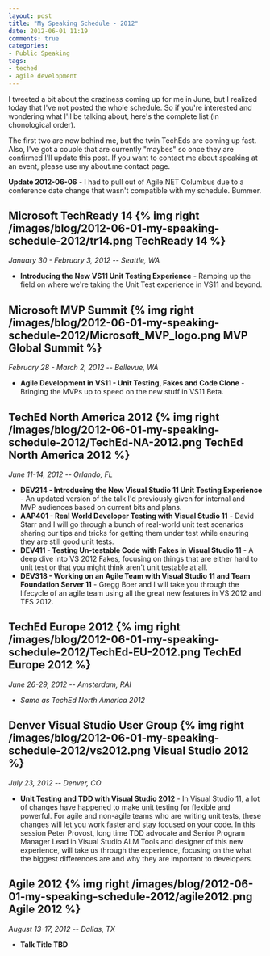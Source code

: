 ```yaml
---
layout: post
title: "My Speaking Schedule - 2012"
date: 2012-06-01 11:19
comments: true
categories: 
- Public Speaking
tags:
- teched
- agile development
---
```


I tweeted a bit about the craziness coming up for me in June, but I realized
today that I've not posted the whole schedule. So if you're interested and
wondering what I'll be talking about, here's the complete list (in chonological
order).

The first two are now behind me, but the twin TechEds are coming up fast. Also,
I've got a couple that are currently "maybes" so once they are confirmed I'll
update this post. If you want to contact me about speaking at an event, please
use my about.me contact page.

<!-- more -->

**Update 2012-06-06** - I had to pull out of Agile.NET Columbus due to a
conference date change that wasn't compatible with my schedule. Bummer.

## Microsoft TechReady 14 {% img right /images/blog/2012-06-01-my-speaking-schedule-2012/tr14.png TechReady 14 %}
*January 30 - February 3, 2012 -- Seattle, WA*

* **Introducing the New VS11 Unit Testing Experience** - Ramping up the field
  on where we're taking the Unit Test experience in VS11 and beyond.

## Microsoft MVP Summit {% img right /images/blog/2012-06-01-my-speaking-schedule-2012/Microsoft_MVP_logo.png MVP Global Summit %}
*February 28 - March 2, 2012 -- Bellevue, WA*

* **Agile Development in VS11 - Unit Testing, Fakes and Code Clone** - Bringing
   the MVPs up to speed on the new stuff in VS11 Beta.

## TechEd North America 2012 {% img right /images/blog/2012-06-01-my-speaking-schedule-2012/TechEd-NA-2012.png TechEd North America 2012 %}
*June 11-14, 2012 -- Orlando, FL*

* **DEV214 - Introducing the New Visual Studio 11 Unit Testing Experience** -
  An updated version of the talk I'd previously given for internal and MVP
  audiences based on current bits and plans.
* **AAP401 - Real World Developer Testing with Visual Studio 11** - David Starr
  and I will go through a bunch of real-world unit test scenarios
  sharing our tips and tricks for getting them under test while ensuring they
  are still good unit tests.
* **DEV411 - Testing Un-testable Code with Fakes in Visual Studio 11** - A deep
  dive into VS 2012 Fakes, focusing on things that are either hard to unit test
  or that you might think aren't unit testable at all.
* **DEV318 - Working on an Agile Team with Visual Studio 11 and Team Foundation
  Server 11** - Gregg Boer and I will take you through the lifecycle of an agile
  team using all the great new features in VS 2012 and TFS 2012.

## TechEd Europe 2012 {% img right /images/blog/2012-06-01-my-speaking-schedule-2012/TechEd-EU-2012.png TechEd Europe 2012 %}
*June 26-29, 2012 -- Amsterdam, RAI*

* *Same as TechEd North America 2012*

## Denver Visual Studio User Group {% img right /images/blog/2012-06-01-my-speaking-schedule-2012/vs2012.png Visual Studio 2012 %}
*July 23, 2012 -- Denver, CO*

* **Unit Testing and TDD with Visual Studio 2012** - In Visual Studio 11, a lot
  of changes have happened to make unit testing for flexible and powerful. For
  agile and non-agile teams who are writing unit tests, these changes will let
  you work faster and stay focused on your code. In this session Peter Provost,
  long time TDD advocate and Senior Program Manager Lead in Visual Studio ALM
  Tools and designer of this new experience, will take us through the
  experience, focusing on the what the biggest differences are and why they are
  important to developers.

## Agile 2012 {% img right /images/blog/2012-06-01-my-speaking-schedule-2012/agile2012.png Agile 2012 %}
*August 13-17, 2012 -- Dallas, TX*

* **Talk Title TBD**

